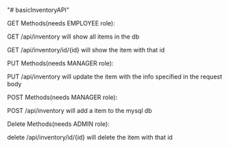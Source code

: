 "# basicInventoryAPI" 

GET Methods(needs EMPLOYEE role):

GET /api/inventory
	will show all items in the db
	
GET /api/inventory/id/{id}
	will show the item with that id
	
PUT Methods(needs MANAGER role):

PUT /api/inventory
	will update the item with the info specified in the request body
	
POST Methods(needs MANAGER role):
	
POST /api/inventory
	will add a item to the mysql db
	
Delete Methods(needs ADMIN role):

delete /api/inventory/id/{id}
	will delete the item with that id

